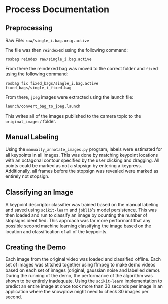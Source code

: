 # Process Documentation

## Preprocessing

Raw File: `raw/single_i.bag.orig.active`

The file was then `reindex`ed using the following command:

`rosbag reindex raw/single_i.bag.active`

From there the reindexed bag was moved to the correct folder and `fix`ed using the following command:

`rosbag fix fixed_bags/single_i.bag.active fixed_bags/single_i_fixed.bag`

From there, `jpeg` images were extracted using the launch file:

`launch/convert_bag_to_jpeg.launch`

This writes all of the images published to the camera topic to the
`original_images/` folder.

## Manual Labeling

Using the `manually_annotate_images.py` program, labels were estimated for all keypoints in all
images. This was done by matching keypoint locations with an octagonal contour
specified by the user clicking and dragging. All points could be marked as not
a stopsign by entering a keypress. Additionally, all frames before the
stopsign was revealed were marked as entirely not stopsign.

## Classifying an Image

A keypoint descriptor classifier was trained based on the manual labeling and saved using `scikit-learn` and `joblib`'s model persistence. This was then loaded and run to classify an image by counting the number of stopsigns identified. This approach was far more performant that any possible second machine learning classifying the image based on the location and classification of all of the keypoints.

## Creating the Demo

Each image from the original video was loaded and classified offline. Each set of images was stitched together using ffmpeg to make demo videos based on each set of images (original, gaussian noise and labelled demo). During the running of the demo, the performance of the algorithm was shown to be entirely inadequate. Using the `scikit-learn` implementation to predict an entire image at once took more than 30 seconds per image in an application where the snowplow might need to check 30 images per second.
